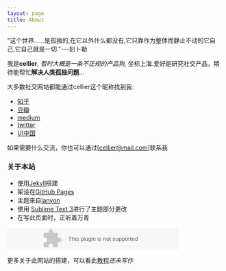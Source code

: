 ```yaml
---
layout: page
title: About
---
```


<p class="message">
"这个世界……是孤独的,在它以外什么都没有,它只靠作为整体而静止不动的它自己,它自己就是一切."---刻卜勒
</p>

我是**cellier**, *暂时大概是一条不正规的产品狗*, 坐标上海.爱好是研究社交产品，期待能帮忙**解决人类孤独问题**...

大多数社交网站都能通过cellier这个昵称找到我:

* [知乎](http://www.zhihu.com/people/cellier_)
* [豆瓣](http://www.douban.com/people/cellier/)
* [medium](https://medium.com/@cellier)
* [twitter](https://twitter.com/cellier_)
* [UI中国](http://i.ui.cn/ucenter/93343)

如果需要什么交流，你也可以通过[cellier@mail.com]联系我

### 关于本站

* 使用[Jekyll](http://jekyllrb.com)搭建
* 架设在[GitHub Pages](https://pages.github.com)
* 主题来自[lanyon](https://github.com/poole/lanyon)
* 使用 [Sublime Text 3](http://sublimetext.com)进行了主题部分更改
* 在写此页面时，正听着万青
 
<embed src="http://music.163.com/style/swf/widget.swf?sid=386840&type=2&auto=0&width=280&height=32" width="400" height="52"  allowNetworking="all"></embed>

更多关于此网站的搭建，可以看此[教程](https://www.baidu.com)*还未写作*


